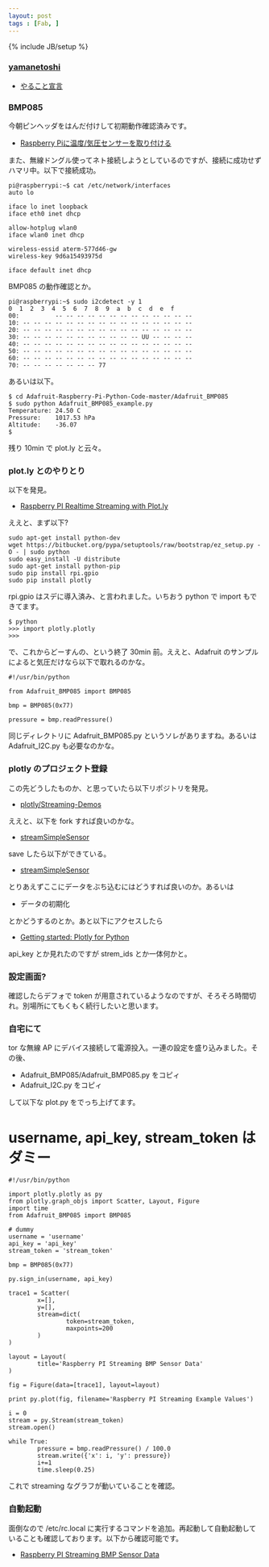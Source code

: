 ```yaml
---
layout: post
tags : [Fab, ]
---
```

{% include JB/setup %}

### [yamanetoshi](https://yamanetoshi.github.io/)

* [やること宣言](https://github.com/OkinawaDevOps/okinawadevops.github.com/issues/107)

### BMP085

今朝ピンヘッダをはんだ付けして初期動作確認済みです。

- [Raspberry Piに温度/気圧センサーを取り付ける](http://www.roshi.tv/2013/03/raspberry-pi.html)

また、無線ドングル使ってネト接続しようとしているのですが、接続に成功せずハマリ中。以下で接続成功。

    pi@raspberrypi:~$ cat /etc/network/interfaces
    auto lo
    
    iface lo inet loopback
	iface eth0 inet dhcp
	
	allow-hotplug wlan0
	iface wlan0 inet dhcp
	
	wireless-essid aterm-577d46-gw
	wireless-key 9d6a15493975d
	
	iface default inet dhcp

BMP085 の動作確認とか。

    pi@raspberrypi:~$ sudo i2cdetect -y 1
    0  1  2  3  4  5  6  7  8  9  a  b  c  d  e  f
	00:          -- -- -- -- -- -- -- -- -- -- -- -- --
	10: -- -- -- -- -- -- -- -- -- -- -- -- -- -- -- --
	20: -- -- -- -- -- -- -- -- -- -- -- -- -- -- -- --
	30: -- -- -- -- -- -- -- -- -- -- -- UU -- -- -- --
	40: -- -- -- -- -- -- -- -- -- -- -- -- -- -- -- --
	50: -- -- -- -- -- -- -- -- -- -- -- -- -- -- -- --
	60: -- -- -- -- -- -- -- -- -- -- -- -- -- -- -- --
	70: -- -- -- -- -- -- -- 77

あるいは以下。

    $ cd Adafruit-Raspberry-Pi-Python-Code-master/Adafruit_BMP085
	$ sudo python Adafruit_BMP085_example.py
    Temperature: 24.50 C
    Pressure:    1017.53 hPa
	Altitude:    -36.07
	$

残り 10min で plot.ly と云々。

### plot.ly とのやりとり

以下を発見。

- [Raspberry PI Realtime Streaming with Plot.ly](https://github.com/plotly/raspberrypi)

ええと、まず以下?

    sudo apt-get install python-dev
    wget https://bitbucket.org/pypa/setuptools/raw/bootstrap/ez_setup.py -O - | sudo python
    sudo easy_install -U distribute
    sudo apt-get install python-pip
    sudo pip install rpi.gpio
    sudo pip install plotly

rpi.gpio はスデに導入済み、と言われました。いちおう python で import もできてます。

    $ python
	>>> import plotly.plotly
	>>>

で、これからどーすんの、という終了 30min 前。ええと、Adafruit のサンプルによると気圧だけなら以下で取れるのかな。

    #!/usr/bin/python
	
	from Adafruit_BMP085 import BMP085
	
	bmp = BMP085(0x77)
	
	pressure = bmp.readPressure()

同じディレクトリに Adafruit_BMP085.py というソレがありますね。あるいは Adafruit_I2C.py も必要なのかな。

### plotly のプロジェクト登録

この先どうしたものか、と思っていたら以下リポジトリを発見。

- [plotly/Streaming-Demos](https://github.com/plotly/Streaming-Demos)

ええと、以下を fork すれば良いのかな。

- [streamSimpleSensor](https://plot.ly/~streaming-demos/6/streaming-mock-sensor-data/)

save したら以下ができている。

- [streamSimpleSensor](https://plot.ly/~yamanetoshi/28/streaming-mock-sensor-data/)

とりあえずここにデータをぶち込むにはどうすれば良いのか。あるいは

- データの初期化

とかどうするのとか。あと以下にアクセスしたら

- [Getting started: Plotly for Python](https://plot.ly/python/getting-started/)

api_key とか見れたのですが strem_ids とか一体何かと。

### 設定画面?

確認したらデフォで token が用意されているようなのですが、そろそろ時間切れ。別場所にてもくもく続行したいと思います。

### 自宅にて

tor な無線 AP にデバイス接続して電源投入。一連の設定を盛り込みました。その後、

- Adafruit_BMP085/Adafruit_BMP085.py をコピィ
- Adafruit_I2C.py をコピィ

して以下な plot.py をでっち上げてます。
 # username, api_key, stream_token はダミー

    #!/usr/bin/python
    
    import plotly.plotly as py
    from plotly.graph_objs import Scatter, Layout, Figure
    import time
    from Adafruit_BMP085 import BMP085
    
	# dummy
    username = 'username'
    api_key = 'api_key'
    stream_token = 'stream_token' 
    
    bmp = BMP085(0x77)
    
    py.sign_in(username, api_key)
    
    trace1 = Scatter(
            x=[],
            y=[],
            stream=dict(
                    token=stream_token,
                    maxpoints=200
            )
    )
    
    layout = Layout(
            title='Raspberry PI Streaming BMP Sensor Data'
    )
    
    fig = Figure(data=[trace1], layout=layout)
    
    print py.plot(fig, filename='Raspberry PI Streaming Example Values')
    
    i = 0
    stream = py.Stream(stream_token)
    stream.open()
    
    while True:
            pressure = bmp.readPressure() / 100.0
            stream.write({'x': i, 'y': pressure})
            i+=1
            time.sleep(0.25)

これで streaming なグラフが動いていることを確認。

### 自動起動

面倒なので /etc/rc.local に実行するコマンドを追加。再起動して自動起動していることも確認しております。以下から確認可能です。

- [Raspberry PI Streaming BMP Sensor Data](https://plot.ly/~yamanetoshi/46/)



